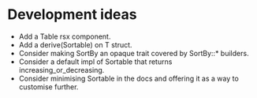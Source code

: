 # Development ideas

- Add a Table rsx component.
- Add a derive(Sortable) on T struct.
- Consider making SortBy an opaque trait covered by SortBy::* builders.
- Consider a default impl of Sortable that returns increasing_or_decreasing.
- Consider minimising Sortable in the docs and offering it as a way to customise further.
